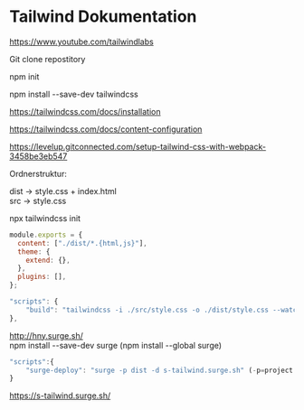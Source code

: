 # Tailwind Dokumentation

https://www.youtube.com/tailwindlabs

Git clone repostitory

npm init

npm install --save-dev tailwindcss

https://tailwindcss.com/docs/installation

https://tailwindcss.com/docs/content-configuration

https://levelup.gitconnected.com/setup-tailwind-css-with-webpack-3458be3eb547

Ordnerstruktur:

dist -> style.css + index.html  
src -> style.css

npx tailwindcss init

```js
module.exports = {
  content: ["./dist/*.{html,js}"],
  theme: {
    extend: {},
  },
  plugins: [],
};
```

```js
"scripts": {
    "build": "tailwindcss -i ./src/style.css -o ./dist/style.css --watch"
},
```

http://hny.surge.sh/  
npm install --save-dev surge (npm install --global surge)

```js
"scripts":{
    "surge-deploy": "surge -p dist -d s-tailwind.surge.sh" (-p=project -d=domain)
}
```

https://s-tailwind.surge.sh/
